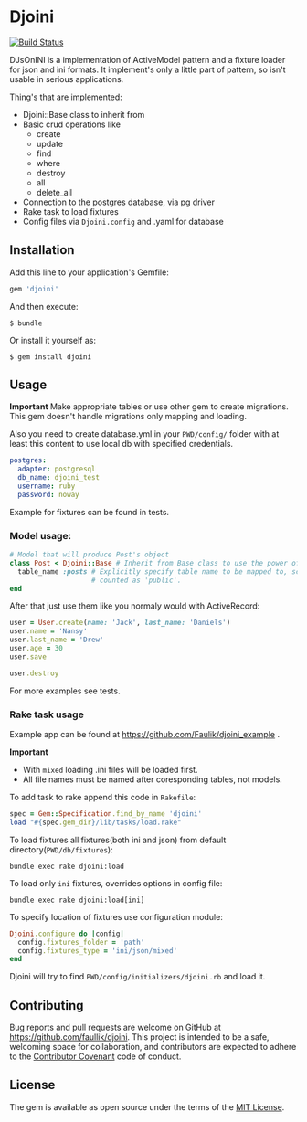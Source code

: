 # Djoini
[![Build Status](https://travis-ci.org/Faulik/djoini.svg?branch=master)](https://travis-ci.org/Faulik/djoini)

DJsOnINI is a implementation of ActiveModel pattern and a fixture loader for json and ini formats. It implement's only a little part of pattern, so isn't usable in serious applications.

Thing's that are implemented:
- Djoini::Base class to inherit from
- Basic crud operations like
  - create
  - update
  - find
  - where
  - destroy
  - all
  - delete_all
- Connection to the postgres database, via pg driver
- Rake task to load fixtures
- Config files via `Djoini.config` and .yaml for database


## Installation

Add this line to your application's Gemfile:

```ruby
gem 'djoini'
```

And then execute:

    $ bundle

Or install it yourself as:

    $ gem install djoini

## Usage

**Important**
Make appropriate tables or use other gem to create migrations. This gem doesn't handle migrations only mapping and loading.

Also you need to create database.yml in your `PWD/config/` folder with  at least this content to use local db with specified credentials.

```yaml
postgres:
  adapter: postgresql
  db_name: djoini_test
  username: ruby
  password: noway
```

Example for fixtures can be found in tests.

### Model usage:

```ruby
# Model that will produce Post's object
class Post < Djoini::Base # Inherit from Base class to use the power of ActiveRecord
  table_name :posts # Explicitly specify table name to be mapped to, scheme    
                    # counted as 'public'.
end
```

After that just use them like you normaly would with ActiveRecord:

```ruby
user = User.create(name: 'Jack', last_name: 'Daniels')
user.name = 'Nansy'
user.last_name = 'Drew'
user.age = 30
user.save

user.destroy
```

For more examples see tests.

### Rake task usage

Example app can be found at https://github.com/Faulik/djoini_example .

**Important**
- With `mixed` loading .ini files will be loaded first.
- All file names must be named after coresponding tables, not models.

To add task to rake append this code in `Rakefile`:

```ruby
spec = Gem::Specification.find_by_name 'djoini'
load "#{spec.gem_dir}/lib/tasks/load.rake"
```

To load fixtures all fixtures(both ini and json) from default directory(`PWD/db/fixtures`):

```
bundle exec rake djoini:load
```

To load only `ini` fixtures, overrides options in config file:

```
bundle exec rake djoini:load[ini]
```

To specify location of fixtures use configuration module:

```ruby
Djoini.configure do |config|
  config.fixtures_folder = 'path'
  config.fixtures_type = 'ini/json/mixed' 
end
```
Djoini will try to find `PWD/config/initializers/djoini.rb` and load it.

## Contributing

Bug reports and pull requests are welcome on GitHub at https://github.com/faullik/djoini. This project is intended to be a safe, welcoming space for collaboration, and contributors are expected to adhere to the [Contributor Covenant](contributor-covenant.org) code of conduct.

## License

The gem is available as open source under the terms of the [MIT License](http://opensource.org/licenses/MIT).
